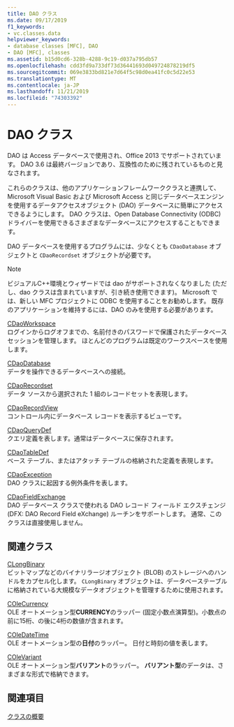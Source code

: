 ```yaml
---
title: DAO クラス
ms.date: 09/17/2019
f1_keywords:
- vc.classes.data
helpviewer_keywords:
- database classes [MFC], DAO
- DAO [MFC], classes
ms.assetid: b15d0cd6-328b-4288-9c19-d037a795db57
ms.openlocfilehash: cdd3fd9a733df73d36441693d049724878219df5
ms.sourcegitcommit: 069e3833bd821e7d64f5c98d0ea41fc0c5d22e53
ms.translationtype: MT
ms.contentlocale: ja-JP
ms.lasthandoff: 11/21/2019
ms.locfileid: "74303392"
---
```

# <a name="dao-classes"></a>DAO クラス

DAO は Access データベースで使用され、Office 2013 でサポートされています。 DAO 3.6 は最終バージョンであり、互換性のために残されているものと見なされます。

これらのクラスは、他のアプリケーションフレームワーククラスと連携して、Microsoft Visual Basic および Microsoft Access と同じデータベースエンジンを使用するデータアクセスオブジェクト (DAO) データベースに簡単にアクセスできるようにします。 DAO クラスは、Open Database Connectivity (ODBC) ドライバーを使用できるさまざまなデータベースにアクセスすることもできます。

DAO データベースを使用するプログラムには、少なくとも `CDaoDatabase` オブジェクトと `CDaoRecordset` オブジェクトが必要です。

> [!NOTE]
>  ビジュアルC++環境とウィザードでは dao がサポートされなくなりました (ただし、dao クラスは含まれていますが、引き続き使用できます)。 Microsoft では、新しい MFC プロジェクトに ODBC を使用することをお勧めします。 既存のアプリケーションを維持するには、DAO のみを使用する必要があります。

[CDaoWorkspace](../mfc/reference/cdaoworkspace-class.md)<br/>
ログインからログオフまでの、名前付きのパスワードで保護されたデータベースセッションを管理します。 ほとんどのプログラムは既定のワークスペースを使用します。

[CDaoDatabase](../mfc/reference/cdaodatabase-class.md)<br/>
データを操作できるデータベースへの接続。

[CDaoRecordset](../mfc/reference/cdaorecordset-class.md)<br/>
データ ソースから選択された 1 組のレコードセットを表現します。

[CDaoRecordView](../mfc/reference/cdaorecordview-class.md)<br/>
コントロール内にデータベース レコードを表示するビューです。

[CDaoQueryDef](../mfc/reference/cdaoquerydef-class.md)<br/>
クエリ定義を表します。通常はデータベースに保存されます。

[CDaoTableDef](../mfc/reference/cdaotabledef-class.md)<br/>
ベース テーブル、またはアタッチ テーブルの格納された定義を表現します。

[CDaoException](../mfc/reference/cdaoexception-class.md)<br/>
DAO クラスに起因する例外条件を表します。

[CDaoFieldExchange](../mfc/reference/cdaofieldexchange-class.md)<br/>
DAO データベース クラスで使われる DAO レコード フィールド エクスチェンジ (DFX: DAO Record Field eXchange) ルーチンをサポートします。 通常、このクラスは直接使用しません。

## <a name="related-classes"></a>関連クラス

[CLongBinary](../mfc/reference/clongbinary-class.md)<br/>
ビットマップなどのバイナリラージオブジェクト (BLOB) のストレージへのハンドルをカプセル化します。 `CLongBinary` オブジェクトは、データベーステーブルに格納されている大規模なデータオブジェクトを管理するために使用されます。

[COleCurrency](../mfc/reference/colecurrency-class.md)<br/>
OLE オートメーション型**CURRENCY**のラッパー (固定小数点演算型)。小数点の前に15桁、の後に4桁の数値が含まれます。

[COleDateTime](../atl-mfc-shared/reference/coledatetime-class.md)<br/>
OLE オートメーション型の**日付**のラッパー。 日付と時刻の値を表します。

[COleVariant](../mfc/reference/colevariant-class.md)<br/>
OLE オートメーション型**バリアント**のラッパー。 **バリアント型**のデータは、さまざまな形式で格納できます。

## <a name="see-also"></a>関連項目

[クラスの概要](../mfc/class-library-overview.md)
